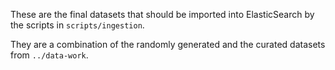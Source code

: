 These are the final datasets that should be imported into ElasticSearch by the scripts in `scripts/ingestion`. 

They are a combination of the randomly generated and the curated datasets from `../data-work`.